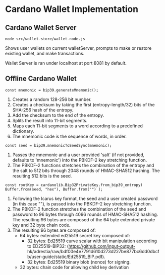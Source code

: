 # Cardano Wallet Implementation

## Cardano Wallet Server

`node src/wallet-store/wallet-node.js`

Shows user wallets on current walletServer, prompts to make or restore existing wallet, and make transactions.

Wallet Server is ran under localhost at port 8081 by default.

## Offline Cardano Wallet

`const mnemonic = bip39.generateMnemonic();`

1. Creates a random 128-256 bit number.
2. Creates a checksum by taking the first (entropy-length/32) bits of the SHA-256 hash of the entropy.
3. Add the checksum to the end of the entropy.
4. Splits the result into 11-bit segments.
5. Maps each 11-bit segments to a word according to a predefined dictionary.
6. The mnemonic code is the sequence of words, in order.

`const seed = bip39.mnemonicToSeedSync(mnemonic);`
1. Passes the mnemonic and a user provided 'salt' (if not provided, defaults to 'mnemonic') into the PBKDF-2 key stretching function.
2. The PBKDF-2 functions stretches the combination of the entropy and the salt to 512 bits through 2048 rounds of HMAC-SHA512 hashing. The resulting 512 bits is the seed.

`const rootKey = cardanolib.Bip32PrivateKey.from_bip39_entropy(
    Buffer.from(seed, "hex"),
    Buffer.from("")
);`

1. Following the Icarus key format, the seed and a user created password (in this case ""), is passed into the PBKDF-2 key stretching function.
2. The PBKDF-2 function stretches the combination of the seed and password to 96 bytes through 4096 rounds of HMAC-SHA512 hashing. The resulting  96 bytes are composed of the 64 byte extended private key and 32 byte chain code. 
3. The resulting 96 bytes are composed of:
    - 64 bytes: extended ed25519 secret key composed of:
        - 32 bytes: Ed25519 curve scalar with bit manipulation according to ED25519-BIP32: (https://github.com/input-output- hk/adrestia/raw/bdf00e4e7791d610d273d227be877bc6dd0dbcfb/user-guide/static/Ed25519_BIP.pdf).
        - 32 bytes: Ed25519 binary blob (nonce) for signing. 
    - 32 bytes: chain code for allowing child key derivation


